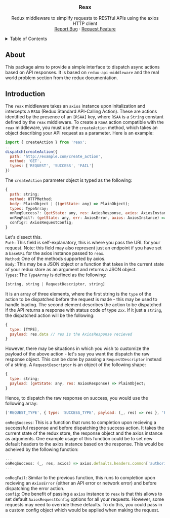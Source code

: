 <div id="top"></div>
<div align="center">
  <h3 align="center">Reax</h3>

  <p align="center">
    Redux middleware to simplify requests to RESTful APIs using the axios HTTP client
    <br />
    <a href="https://github.com/othneildrew/Best-README-Template/issues">Report Bug</a>
    ·
    <a href="https://github.com/othneildrew/Best-README-Template/issues">Request Feature</a>
  </p>
</div>



<!-- TABLE OF CONTENTS -->
<details>
  <summary>Table of Contents</summary>
  <ol>
    <li>
      <a href="#about-the-project">About</a>
      <ul>
        <li><a href="#built-with">Built With</a></li>
      </ul>
    </li>
    <li>
      <a href="#getting-started">Getting Started</a>
      <ul>
        <li><a href="#prerequisites">Prerequisites</a></li>
        <li><a href="#installation">Installation</a></li>
      </ul>
    </li>
    <li><a href="#usage">Usage</a></li>
    <li><a href="#roadmap">Roadmap</a></li>
    <li><a href="#contributing">Contributing</a></li>
    <li><a href="#license">License</a></li>
    <li><a href="#contact">Contact</a></li>
    <li><a href="#acknowledgments">Acknowledgments</a></li>
  </ol>
</details>

## About
This package aims to provide a simple interface to dispatch async actions based on API responses. It is based on `redux-api-middleware` and the real world problem section from the redux documentation.

## Introduction
The `reax` middleware takes an `axios` instance upon initalization and intercepts a `RSAA` (Redux Standard API-Calling Action). These are actions identified by the presence of an `[RSAA]` key, where `RSAA` is a `String` constant defined by the `reax` middleware. To create a `RSAA` action compatible with the `reax` middleware, you must use the `createAction` method, which takes an object describing your API request as a parameter. Here is an example:
```javascript
import { createAction } from 'reax';
...
dispatch(createAction({
  path: 'http://example.com/create_action',
  method: 'GET',
  types: ['REQUEST', 'SUCCESS', 'FAIL']
})
```
The `createAction` parameter object is typed as the following:
```javascript
{
  path: string;
  method: HTTPMethod;
  body: PlainObject | ((getState: any) => PlainObject);
  types: TypeArray;
  onReqSuccess?: (getState: any, res: AxiosResponse, axios: AxiosInstance) => void;
  onReqFail?: (getState: any, err: AxiosError, axios: AxiosInstance) => void;
  config?: AxiosRequestConfig;
}
```
Let's dissect this. <br>
`Path`: This field is self-explanatory, this is where you pass the URL for your request. Note: this field may also represent just an endpoint if you have set a `baseURL`  for the axios instance passed to `reax`. <br>
`Method`: One of the methods supported by axios.<br>
`Body`: This may be a JSON object or a function that takes in the current state of your redux store as an argument and returns a JSON object.<br>
`Types`: The `TypeArray` is defined as the following:
```javascript
[string, string | RequestDescriptor, string]
```
It is an array of three elements, where the first string is the `type` of the action to be dispatched before the request is made - this may be used to handle loading. The second element describes the action to be dispatched if the API returns a response with status code of type `2xx`. If it just a `string`, the dispatched action will be the following:
```javascript
{ 
  type: [TYPE],
  payload: res.data // res is the AxiosResponse recieved
}
```
However, there may be situations in which you wish to customize the payload of the above action - let's say you want the dispatch the raw response object. This can be done by passing a `RequestDescriptor` instead of a string. A `RequestDescriptor` is an object of the following shape:
```javascript
{
  type: string;
  payload: (getState: any, res: AxiosResponse) => PlainObject;
}
```
Hence, to dispatch the raw response on success, you would use the following array:
```javascript
['REQUEST_TYPE', { type: 'SUCCESS_TYPE', payload: (_, res) => res }, 'FAIL_TYPE']
```
`onReqSuccess`: This is a function that runs to completion upon recieving a successful response and before dispatching the success action. It takes the current state of the redux store, the response object and the axios instance as arguments. One example usage of this function could be to set new default headers to the axios instance based on the response. This would be acheived by the following function:
```javascript
...
onReqSuccess: (_, res, axios) => axios.defaults.headers.common['authorization'] = `BEARER ${res.data.new_access_token}`
...
```
`onReqFail`: Similar to the previous function, this runs to completion upon recieving an `AxiosError` (either an API error or network error) and before dispatching the error action. <br>
`config`: One benefit of passing a `axios` instance to `reax` is that this allows to set default `AxiosRequestConfig` options for all your requests. However, some requests may need to override these defaults. To do this, you could pass in a custom config object which would be applied when making the request.


